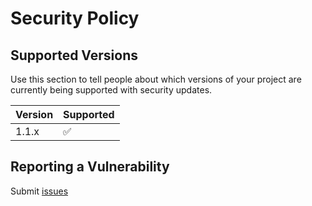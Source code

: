 # Security Policy

## Supported Versions

Use this section to tell people about which versions of your project are
currently being supported with security updates.

| Version | Supported          |
| ------- | ------------------ |
| 1.1.x   | :white_check_mark: |

## Reporting a Vulnerability

Submit [issues](https://github.com/zishang520/engine.io/issues)
